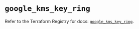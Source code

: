 # `google_kms_key_ring`

Refer to the Terraform Registry for docs: [`google_kms_key_ring`](https://registry.terraform.io/providers/hashicorp/google/6.50.0/docs/resources/kms_key_ring).
